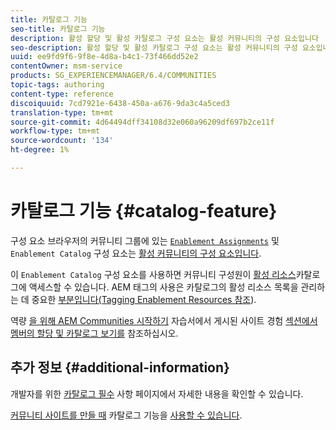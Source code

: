 ```yaml
---
title: 카탈로그 기능
seo-title: 카탈로그 기능
description: 활성 할당 및 활성 카탈로그 구성 요소는 활성 커뮤니티의 구성 요소입니다
seo-description: 활성 할당 및 활성 카탈로그 구성 요소는 활성 커뮤니티의 구성 요소입니다
uuid: ee9fd9f6-9f8e-4d8a-b4c1-73f466dd52e2
contentOwner: msm-service
products: SG_EXPERIENCEMANAGER/6.4/COMMUNITIES
topic-tags: authoring
content-type: reference
discoiquuid: 7cd7921e-6438-450a-a676-9da3c4a5ced3
translation-type: tm+mt
source-git-commit: 4d64494dff34108d32e060a96209df697b2ce11f
workflow-type: tm+mt
source-wordcount: '134'
ht-degree: 1%

---
```



# 카탈로그 기능 {#catalog-feature}

구성 요소 브라우저의 커뮤니티 그룹에 있는 [`Enablement Assignments`](assignments.md) 및 `Enablement Catalog` 구성 요소는 [활성 커뮤니티의 구성 요소입니다](overview.md#enablement-community).

이 `Enablement Catalog` 구성 요소를 사용하면 커뮤니티 구성원이 [활성 리소스](resources.md)카탈로그에 액세스할 수 있습니다. AEM 태그의 사용은 카탈로그의 활성 리소스 목록을 관리하는 데 중요한 [부분입니다(Tagging Enablement Resources 참조](tag-resources.md)).

역량 [을 위해 AEM Communities 시작하기](getting-started-enablement.md) 자습서에서 게시된 사이트 경험 [섹션에서 멤버의 할당 및 카탈로그 보기를](enablement-published-site.md) 참조하십시오.

## 추가 정보 {#additional-information}

개발자를 위한 [카탈로그 필수](catalog-developer-essentials.md) 사항 페이지에서 자세한 내용을 확인할 수 있습니다.

[커뮤니티 사이트를 만들 때](functions.md#catalog-function) 카탈로그 기능을 [사용할 수 있습니다](sites-console.md).
